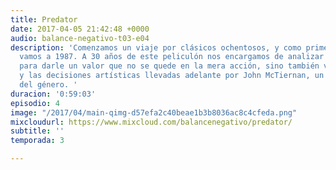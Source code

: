```yaml
---
title: Predator
date: 2017-04-05 21:42:48 +0000
audio: balance-negativo-t03-e04
description: 'Comenzamos un viaje por clásicos ochentosos, y como primer destino nos
  vamos a 1987. A 30 años de este peliculón nos encargamos de analizar todos sus aspectos
  para darle un valor que no se quede en la mera acción, sino también ver el trasfondo
  y las decisiones artísticas llevadas adelante por John McTiernan, un imprescindible
  del género. '
duracion: '0:59:03'
episodio: 4
image: "/2017/04/main-qimg-d57efa2c40beae1b3b8036ac8c4cfeda.png"
mixcloudurl: https://www.mixcloud.com/balancenegativo/predator/
subtitle: ''
temporada: 3

---
```

